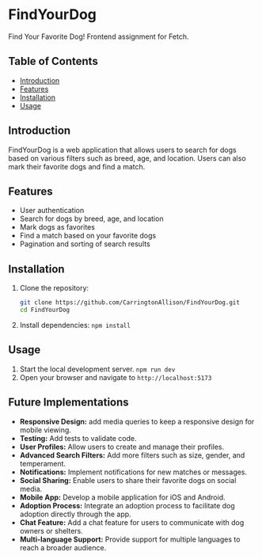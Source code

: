 # FindYourDog

Find Your Favorite Dog! Frontend assignment for Fetch.

## Table of Contents

- [Introduction](#introduction)
- [Features](#features)
- [Installation](#installation)
- [Usage](#usage)

## Introduction

FindYourDog is a web application that allows users to search for dogs based on various filters such as breed, age, and location. Users can also mark their favorite dogs and find a match.

## Features

- User authentication
- Search for dogs by breed, age, and location
- Mark dogs as favorites
- Find a match based on your favorite dogs
- Pagination and sorting of search results

## Installation

1. Clone the repository:
   ```sh
   git clone https://github.com/CarringtonAllison/FindYourDog.git
   cd FindYourDog

2. Install dependencies:
   `npm install`

## Usage

1. Start the local development server. 
   `npm run dev` 
2. Open your browser and navigate to `http://localhost:5173` 


## Future Implementations

- **Responsive Design:** add media queries to keep a responsive design for mobile viewing.
- **Testing:** Add tests to validate code.
- **User Profiles:** Allow users to create and manage their profiles.
- **Advanced Search Filters:** Add more filters such as size, gender, and temperament.
- **Notifications:** Implement notifications for new matches or messages.
- **Social Sharing:** Enable users to share their favorite dogs on social media.
- **Mobile App:** Develop a mobile application for iOS and Android.
- **Adoption Process:** Integrate an adoption process to facilitate dog adoption directly through the app.
- **Chat Feature:** Add a chat feature for users to communicate with dog owners or shelters.
- **Multi-language Support:** Provide support for multiple languages to reach a broader audience.
